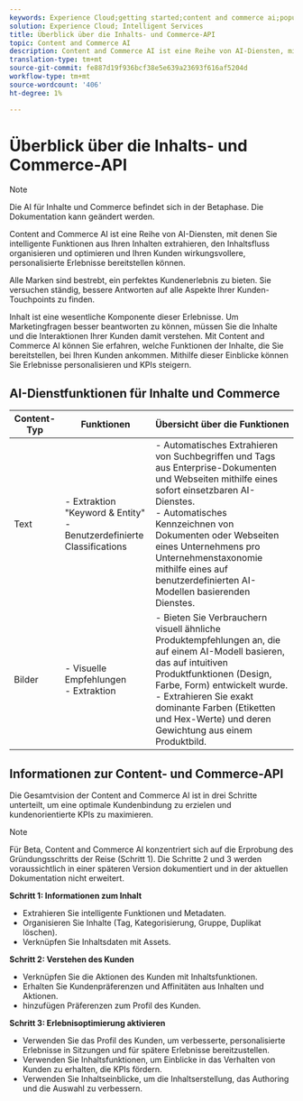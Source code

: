 ```yaml
---
keywords: Experience Cloud;getting started;content and commerce ai;popular topics;Intelligent Services;ccai
solution: Experience Cloud; Intelligent Services
title: Überblick über die Inhalts- und Commerce-API
topic: Content and Commerce AI
description: Content and Commerce AI ist eine Reihe von AI-Diensten, mit denen Sie intelligente Funktionen aus Ihren Inhalten extrahieren, den Inhaltsfluss organisieren, optimieren und Ihren Kunden wirkungsvollere, personalisierte Erlebnisse bereitstellen können.
translation-type: tm+mt
source-git-commit: fe887d19f936bcf38e5e639a23693f616af5204d
workflow-type: tm+mt
source-wordcount: '406'
ht-degree: 1%

---
```



# Überblick über die Inhalts- und Commerce-API

>[!NOTE]
>
>Die AI für Inhalte und Commerce befindet sich in der Betaphase. Die Dokumentation kann geändert werden.

Content and Commerce AI ist eine Reihe von AI-Diensten, mit denen Sie intelligente Funktionen aus Ihren Inhalten extrahieren, den Inhaltsfluss organisieren und optimieren und Ihren Kunden wirkungsvollere, personalisierte Erlebnisse bereitstellen können.

Alle Marken sind bestrebt, ein perfektes Kundenerlebnis zu bieten. Sie versuchen ständig, bessere Antworten auf alle Aspekte Ihrer Kunden-Touchpoints zu finden.

Inhalt ist eine wesentliche Komponente dieser Erlebnisse. Um Marketingfragen besser beantworten zu können, müssen Sie die Inhalte und die Interaktionen Ihrer Kunden damit verstehen. Mit Content and Commerce AI können Sie erfahren, welche Funktionen der Inhalte, die Sie bereitstellen, bei Ihren Kunden ankommen. Mithilfe dieser Einblicke können Sie Erlebnisse personalisieren und KPIs steigern.

## AI-Dienstfunktionen für Inhalte und Commerce

| Content-Typ | Funktionen | Übersicht über die Funktionen |
| --- | --- | --- |
| Text | - Extraktion &quot;Keyword &amp; Entity&quot; <br>- Benutzerdefinierte Classifications | - Automatisches Extrahieren von Suchbegriffen und Tags aus Enterprise-Dokumenten und Webseiten mithilfe eines sofort einsetzbaren AI-Dienstes. <br> - Automatisches Kennzeichnen von Dokumenten oder Webseiten eines Unternehmens pro Unternehmenstaxonomie mithilfe eines auf benutzerdefinierten AI-Modellen basierenden Dienstes. |
| Bilder | - Visuelle Empfehlungen <br> - Extraktion | - Bieten Sie Verbrauchern visuell ähnliche Produktempfehlungen an, die auf einem AI-Modell basieren, das auf intuitiven Produktfunktionen (Design, Farbe, Form) entwickelt wurde. <br> - Extrahieren Sie exakt dominante Farben (Etiketten und Hex-Werte) und deren Gewichtung aus einem Produktbild. |

## Informationen zur Content- und Commerce-API

Die Gesamtvision der Content and Commerce AI ist in drei Schritte unterteilt, um eine optimale Kundenbindung zu erzielen und kundenorientierte KPIs zu maximieren.

>[!NOTE]
>
>Für Beta, Content and Commerce AI konzentriert sich auf die Erprobung des Gründungsschritts der Reise (Schritt 1). Die Schritte 2 und 3 werden voraussichtlich in einer späteren Version dokumentiert und in der aktuellen Dokumentation nicht erweitert.

**Schritt 1: Informationen zum Inhalt**
- Extrahieren Sie intelligente Funktionen und Metadaten.
- Organisieren Sie Inhalte (Tag, Kategorisierung, Gruppe, Duplikat löschen).
- Verknüpfen Sie Inhaltsdaten mit Assets.

**Schritt 2: Verstehen des Kunden**
- Verknüpfen Sie die Aktionen des Kunden mit Inhaltsfunktionen.
- Erhalten Sie Kundenpräferenzen und Affinitäten aus Inhalten und Aktionen.
- hinzufügen Präferenzen zum Profil des Kunden.

**Schritt 3: Erlebnisoptimierung aktivieren**
- Verwenden Sie das Profil des Kunden, um verbesserte, personalisierte Erlebnisse in Sitzungen und für spätere Erlebnisse bereitzustellen.
- Verwenden Sie Inhaltsfunktionen, um Einblicke in das Verhalten von Kunden zu erhalten, die KPIs fördern.
- Verwenden Sie Inhaltseinblicke, um die Inhaltserstellung, das Authoring und die Auswahl zu verbessern.

